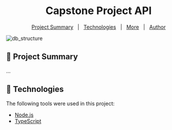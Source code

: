 <h1 align="center">Capstone Project API</h1>

<p align="center">
  <a href="#dart-project-summary">Project Summary</a> &#xa0; | &#xa0;
  <a href="#rocket-technologies">Technologies</a> &#xa0; | &#xa0;
  <a href="#rocket-technologies">More</a> &#xa0; | &#xa0;
  <a href="https://github.com/yasirozdemir" target="_blank">Author</a>
</p>

![db_structure](https://res.cloudinary.com/yasirdev/image/upload/v1682669539/capstone/dev/DB_Structure_hmtxml.png)

## :dart: Project Summary

...

## :rocket: Technologies

The following tools were used in this project:

- [Node.js](https://nodejs.org/en/)
- [TypeScript](https://www.typescriptlang.org/)

<!-- ## :checkered_flag: Starting

```bash
# Create your .env file, you can see example.env
# Clone this project
$ git clone https://github.com/yasirozdemir/capstone-project-be

# Access
$ cd capstone-project-be

# Install dependencies
$ npm i

# Run the project
$ npm start

# The server will initialize in the <http://localhost:3001>
``` -->
